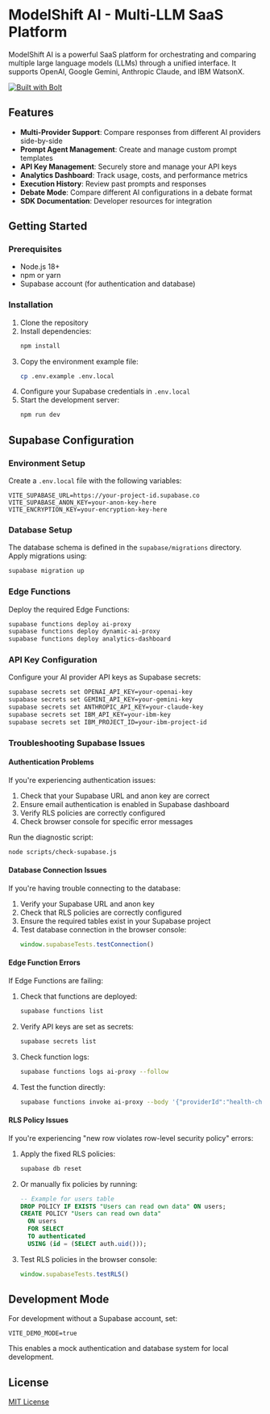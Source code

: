 # ModelShift AI - Multi-LLM SaaS Platform

ModelShift AI is a powerful SaaS platform for orchestrating and comparing multiple large language models (LLMs) through a unified interface. It supports OpenAI, Google Gemini, Anthropic Claude, and IBM WatsonX.

[![Built with Bolt](https://img.shields.io/badge/Built%20with-Bolt-blue)](https://bolt.new)

## Features

- **Multi-Provider Support**: Compare responses from different AI providers side-by-side
- **Prompt Agent Management**: Create and manage custom prompt templates
- **API Key Management**: Securely store and manage your API keys
- **Analytics Dashboard**: Track usage, costs, and performance metrics
- **Execution History**: Review past prompts and responses
- **Debate Mode**: Compare different AI configurations in a debate format
- **SDK Documentation**: Developer resources for integration

## Getting Started

### Prerequisites

- Node.js 18+
- npm or yarn
- Supabase account (for authentication and database)

### Installation

1. Clone the repository
2. Install dependencies:
   ```bash
   npm install
   ```
3. Copy the environment example file:
   ```bash
   cp .env.example .env.local
   ```
4. Configure your Supabase credentials in `.env.local`
5. Start the development server:
   ```bash
   npm run dev
   ```

## Supabase Configuration

### Environment Setup

Create a `.env.local` file with the following variables:

```
VITE_SUPABASE_URL=https://your-project-id.supabase.co
VITE_SUPABASE_ANON_KEY=your-anon-key-here
VITE_ENCRYPTION_KEY=your-encryption-key-here
```

### Database Setup

The database schema is defined in the `supabase/migrations` directory. Apply migrations using:

```bash
supabase migration up
```

### Edge Functions

Deploy the required Edge Functions:

```bash
supabase functions deploy ai-proxy
supabase functions deploy dynamic-ai-proxy
supabase functions deploy analytics-dashboard
```

### API Key Configuration

Configure your AI provider API keys as Supabase secrets:

```bash
supabase secrets set OPENAI_API_KEY=your-openai-key
supabase secrets set GEMINI_API_KEY=your-gemini-key
supabase secrets set ANTHROPIC_API_KEY=your-claude-key
supabase secrets set IBM_API_KEY=your-ibm-key
supabase secrets set IBM_PROJECT_ID=your-ibm-project-id
```

### Troubleshooting Supabase Issues

#### Authentication Problems

If you're experiencing authentication issues:

1. Check that your Supabase URL and anon key are correct
2. Ensure email authentication is enabled in Supabase dashboard
3. Verify RLS policies are correctly configured
4. Check browser console for specific error messages

Run the diagnostic script:
```bash
node scripts/check-supabase.js
```

#### Database Connection Issues

If you're having trouble connecting to the database:

1. Verify your Supabase URL and anon key
2. Check that RLS policies are correctly configured
3. Ensure the required tables exist in your Supabase project
4. Test database connection in the browser console:
   ```javascript
   window.supabaseTests.testConnection()
   ```

#### Edge Function Errors

If Edge Functions are failing:

1. Check that functions are deployed:
   ```bash
   supabase functions list
   ```

2. Verify API keys are set as secrets:
   ```bash
   supabase secrets list
   ```

3. Check function logs:
   ```bash
   supabase functions logs ai-proxy --follow
   ```

4. Test the function directly:
   ```bash
   supabase functions invoke ai-proxy --body '{"providerId":"health-check","prompt":"test"}'
   ```

#### RLS Policy Issues

If you're experiencing "new row violates row-level security policy" errors:

1. Apply the fixed RLS policies:
   ```bash
   supabase db reset
   ```

2. Or manually fix policies by running:
   ```sql
   -- Example for users table
   DROP POLICY IF EXISTS "Users can read own data" ON users;
   CREATE POLICY "Users can read own data"
     ON users
     FOR SELECT
     TO authenticated
     USING (id = (SELECT auth.uid()));
   ```

3. Test RLS policies in the browser console:
   ```javascript
   window.supabaseTests.testRLS()
   ```

## Development Mode

For development without a Supabase account, set:

```
VITE_DEMO_MODE=true
```

This enables a mock authentication and database system for local development.

## License

[MIT License](LICENSE)